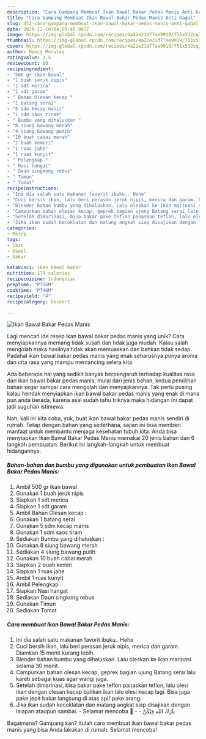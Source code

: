```yaml
---
description: "Cara Gampang Membuat Ikan Bawal Bakar Pedas Manis Anti Gagal"
title: "Cara Gampang Membuat Ikan Bawal Bakar Pedas Manis Anti Gagal"
slug: 452-cara-gampang-membuat-ikan-bawal-bakar-pedas-manis-anti-gagal
date: 2020-12-10T04:09:40.987Z
image: https://img-global.cpcdn.com/recipes/4a22e21d77ae9919/751x532cq70/ikan-bawal-bakar-pedas-manis-foto-resep-utama.jpg
thumbnail: https://img-global.cpcdn.com/recipes/4a22e21d77ae9919/751x532cq70/ikan-bawal-bakar-pedas-manis-foto-resep-utama.jpg
cover: https://img-global.cpcdn.com/recipes/4a22e21d77ae9919/751x532cq70/ikan-bawal-bakar-pedas-manis-foto-resep-utama.jpg
author: Nancy Morales
ratingvalue: 3.5
reviewcount: 10
recipeingredient:
- "500 gr ikan bawal"
- "1 buah jeruk nipis"
- "1 sdt merica"
- "1 sdt garam"
- " Bahan Olesan kecap "
- "1 batang serai"
- "5 sdm kecap manis"
- "1 sdm saos tiram"
- " Bumbu yang dihaluskan "
- "8 siung bawang merah"
- "4 siung bawang putih"
- "10 buah cabai merah"
- "2 buah kemiri"
- "1 ruas jahe"
- "1 ruas kunyit"
- " Pelengkap "
- " Nasi hangat"
- " Daun singkong rebus"
- " Timun"
- " Tomat"
recipeinstructions:
- "Ini dia salah satu makanan favorit ibuku.. Hehe"
- "Cuci bersih ikan, lalu beri perasan jeruk nipis, merica dan garam. Diamkan 15 menit kurang lebih."
- "Blender bahan bumbu yang dihaluskan. Lalu oleskan ke ikan marinasi selama 30 menit."
- "Campurkan bahan olesan kecap, geprek bagian ujung Batang serai lalu kareti sebagai kuas agar wangi juga."
- "Setelah dimarinasi, bisa bakar pake teflon panaskan teflon, lalu olesi ikan dengan olesan kecap balikan ikan lalu olesi kecap lagi. Bisa juga pake jepit bakar langsung di atas api/ pake arang."
- "Jika ikan sudah kecoklatan dan matang angkat siap disajikan dengan lalapan ataupun sambal.  Selamat mencoba 🤝  باَرَكَ الله فِيْكُنَّ"
categories:
- Resep
tags:
- ikan
- bawal
- bakar

katakunci: ikan bawal bakar 
nutrition: 179 calories
recipecuisine: Indonesian
preptime: "PT16M"
cooktime: "PT46M"
recipeyield: "4"
recipecategory: Dessert

---
```



![Ikan Bawal Bakar Pedas Manis](https://img-global.cpcdn.com/recipes/4a22e21d77ae9919/751x532cq70/ikan-bawal-bakar-pedas-manis-foto-resep-utama.jpg)

Lagi mencari ide resep ikan bawal bakar pedas manis yang unik? Cara menyiapkannya memang tidak susah dan tidak juga mudah. Kalau salah mengolah maka hasilnya tidak akan memuaskan dan bahkan tidak sedap. Padahal ikan bawal bakar pedas manis yang enak seharusnya punya aroma dan cita rasa yang mampu memancing selera kita.



Ada beberapa hal yang sedikit banyak berpengaruh terhadap kualitas rasa dari ikan bawal bakar pedas manis, mulai dari jenis bahan, kedua pemilihan bahan segar sampai cara mengolah dan menyajikannya. Tak perlu pusing kalau hendak menyiapkan ikan bawal bakar pedas manis yang enak di mana pun anda berada, karena asal sudah tahu triknya maka hidangan ini dapat jadi suguhan istimewa.


Nah, kali ini kita coba, yuk, buat ikan bawal bakar pedas manis sendiri di rumah. Tetap dengan bahan yang sederhana, sajian ini bisa memberi manfaat untuk membantu menjaga kesehatan tubuh kita. Anda bisa menyiapkan Ikan Bawal Bakar Pedas Manis memakai 20 jenis bahan dan 6 langkah pembuatan. Berikut ini langkah-langkah untuk membuat hidangannya.

<!--inarticleads1-->

##### Bahan-bahan dan bumbu yang digunakan untuk pembuatan Ikan Bawal Bakar Pedas Manis:

1. Ambil 500 gr ikan bawal
1. Gunakan 1 buah jeruk nipis
1. Siapkan 1 sdt merica
1. Siapkan 1 sdt garam
1. Ambil  Bahan Olesan kecap :
1. Gunakan 1 batang serai
1. Gunakan 5 sdm kecap manis
1. Gunakan 1 sdm saos tiram
1. Sediakan  Bumbu yang dihaluskan :
1. Gunakan 8 siung bawang merah
1. Sediakan 4 siung bawang putih
1. Gunakan 10 buah cabai merah
1. Siapkan 2 buah kemiri
1. Siapkan 1 ruas jahe
1. Ambil 1 ruas kunyit
1. Ambil  Pelengkap :
1. Siapkan  Nasi hangat
1. Sediakan  Daun singkong rebus
1. Gunakan  Timun
1. Sediakan  Tomat




<!--inarticleads2-->

##### Cara membuat Ikan Bawal Bakar Pedas Manis:

1. Ini dia salah satu makanan favorit ibuku.. Hehe
1. Cuci bersih ikan, lalu beri perasan jeruk nipis, merica dan garam. Diamkan 15 menit kurang lebih.
1. Blender bahan bumbu yang dihaluskan. Lalu oleskan ke ikan marinasi selama 30 menit.
1. Campurkan bahan olesan kecap, geprek bagian ujung Batang serai lalu kareti sebagai kuas agar wangi juga.
1. Setelah dimarinasi, bisa bakar pake teflon panaskan teflon, lalu olesi ikan dengan olesan kecap balikan ikan lalu olesi kecap lagi. Bisa juga pake jepit bakar langsung di atas api/ pake arang.
1. Jika ikan sudah kecoklatan dan matang angkat siap disajikan dengan lalapan ataupun sambal.  - Selamat mencoba 🤝 -  - باَرَكَ الله فِيْكُنَّ




Bagaimana? Gampang kan? Itulah cara membuat ikan bawal bakar pedas manis yang bisa Anda lakukan di rumah. Selamat mencoba!

